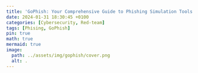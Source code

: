 ```yaml
---
title: 'GoPhish: Your Comprehensive Guide to Phishing Simulation Tools'
date: 2024-01-31 18:30:45 +0100
categories: [Cybersecurity, Red-team]
tags: [Phising, GoPhish]
pin: true
math: true
mermaid: true
image:
  path: ../assets/img/gophish/cover.png
  alt: .
---
```



